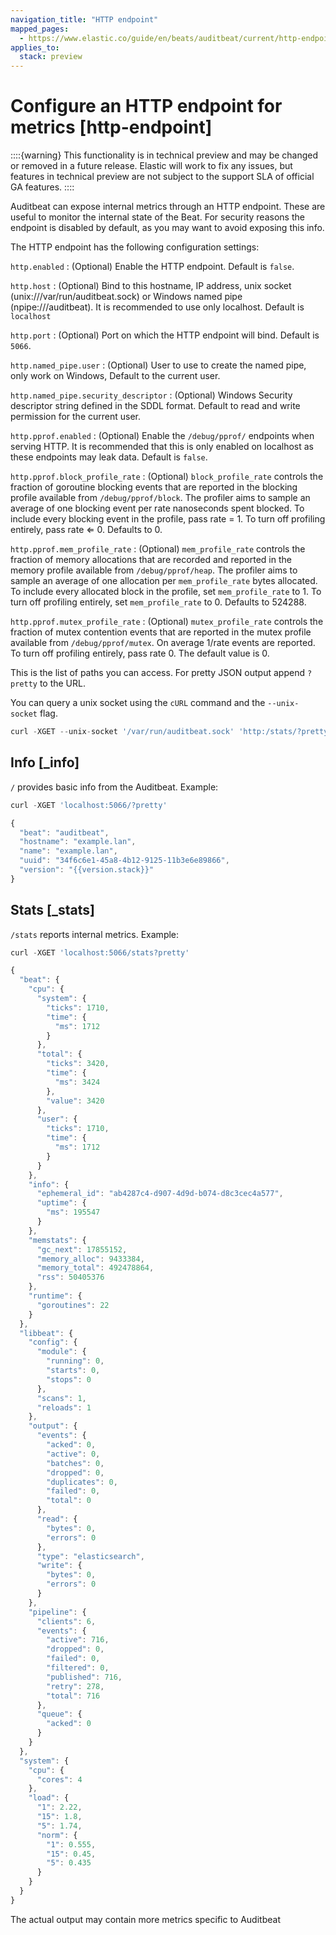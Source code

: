 ```yaml
---
navigation_title: "HTTP endpoint"
mapped_pages:
  - https://www.elastic.co/guide/en/beats/auditbeat/current/http-endpoint.html
applies_to:
  stack: preview
---
```


# Configure an HTTP endpoint for metrics [http-endpoint]


::::{warning}
This functionality is in technical preview and may be changed or removed in a future release. Elastic will work to fix any issues, but features in technical preview are not subject to the support SLA of official GA features.
::::


Auditbeat can expose internal metrics through an HTTP endpoint. These are useful to monitor the internal state of the Beat. For security reasons the endpoint is disabled by default, as you may want to avoid exposing this info.

The HTTP endpoint has the following configuration settings:

`http.enabled`
:   (Optional) Enable the HTTP endpoint. Default is `false`.

`http.host`
:   (Optional) Bind to this hostname, IP address, unix socket (unix:///var/run/auditbeat.sock) or Windows named pipe (npipe:///auditbeat). It is recommended to use only localhost. Default is `localhost`

`http.port`
:   (Optional) Port on which the HTTP endpoint will bind. Default is `5066`.

`http.named_pipe.user`
:   (Optional) User to use to create the named pipe, only work on Windows, Default to the current user.

`http.named_pipe.security_descriptor`
:   (Optional) Windows Security descriptor string defined in the SDDL format. Default to read and write permission for the current user.

`http.pprof.enabled`
:   (Optional) Enable the `/debug/pprof/` endpoints when serving HTTP. It is recommended that this is only enabled on localhost as these endpoints may leak data. Default is `false`.

`http.pprof.block_profile_rate`
:   (Optional) `block_profile_rate` controls the fraction of goroutine blocking events that are reported in the blocking profile available from `/debug/pprof/block`. The profiler aims to sample an average of one blocking event per rate nanoseconds spent blocked. To include every blocking event in the profile, pass rate = 1. To turn off profiling entirely, pass rate ⇐ 0. Defaults to 0.

`http.pprof.mem_profile_rate`
:   (Optional) `mem_profile_rate` controls the fraction of memory allocations that are recorded and reported in the memory profile available from `/debug/pprof/heap`. The profiler aims to sample an average of one allocation per `mem_profile_rate` bytes allocated. To include every allocated block in the profile, set `mem_profile_rate` to 1. To turn off profiling entirely, set `mem_profile_rate` to 0. Defaults to 524288.

`http.pprof.mutex_profile_rate`
:   (Optional) `mutex_profile_rate` controls the fraction of mutex contention events that are reported in the mutex profile available from `/debug/pprof/mutex`. On average 1/rate events are reported. To turn off profiling entirely, pass rate 0. The default value is 0.

This is the list of paths you can access. For pretty JSON output append `?pretty` to the URL.

You can query a unix socket using the `cURL` command and the `--unix-socket` flag.

```js
curl -XGET --unix-socket '/var/run/auditbeat.sock' 'http:/stats/?pretty'
```


## Info [_info]

`/` provides basic info from the Auditbeat. Example:

```js
curl -XGET 'localhost:5066/?pretty'
```

```js subs=true
{
  "beat": "auditbeat",
  "hostname": "example.lan",
  "name": "example.lan",
  "uuid": "34f6c6e1-45a8-4b12-9125-11b3e6e89866",
  "version": "{{version.stack}}"
}
```


## Stats [_stats]

`/stats` reports internal metrics. Example:

```js
curl -XGET 'localhost:5066/stats?pretty'
```

```js
{
  "beat": {
    "cpu": {
      "system": {
        "ticks": 1710,
        "time": {
          "ms": 1712
        }
      },
      "total": {
        "ticks": 3420,
        "time": {
          "ms": 3424
        },
        "value": 3420
      },
      "user": {
        "ticks": 1710,
        "time": {
          "ms": 1712
        }
      }
    },
    "info": {
      "ephemeral_id": "ab4287c4-d907-4d9d-b074-d8c3cec4a577",
      "uptime": {
        "ms": 195547
      }
    },
    "memstats": {
      "gc_next": 17855152,
      "memory_alloc": 9433384,
      "memory_total": 492478864,
      "rss": 50405376
    },
    "runtime": {
      "goroutines": 22
    }
  },
  "libbeat": {
    "config": {
      "module": {
        "running": 0,
        "starts": 0,
        "stops": 0
      },
      "scans": 1,
      "reloads": 1
    },
    "output": {
      "events": {
        "acked": 0,
        "active": 0,
        "batches": 0,
        "dropped": 0,
        "duplicates": 0,
        "failed": 0,
        "total": 0
      },
      "read": {
        "bytes": 0,
        "errors": 0
      },
      "type": "elasticsearch",
      "write": {
        "bytes": 0,
        "errors": 0
      }
    },
    "pipeline": {
      "clients": 6,
      "events": {
        "active": 716,
        "dropped": 0,
        "failed": 0,
        "filtered": 0,
        "published": 716,
        "retry": 278,
        "total": 716
      },
      "queue": {
        "acked": 0
      }
    }
  },
  "system": {
    "cpu": {
      "cores": 4
    },
    "load": {
      "1": 2.22,
      "15": 1.8,
      "5": 1.74,
      "norm": {
        "1": 0.555,
        "15": 0.45,
        "5": 0.435
      }
    }
  }
}
```

The actual output may contain more metrics specific to Auditbeat

